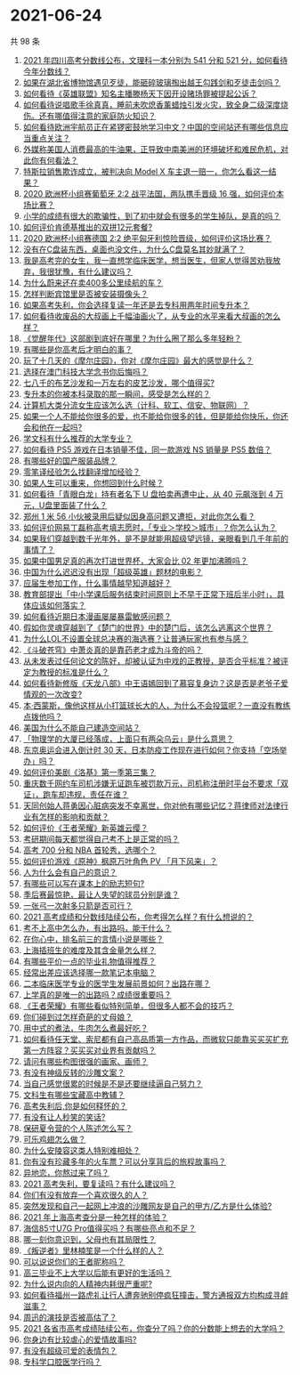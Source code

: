 # 2021-06-24

共 98 条

<!-- BEGIN -->
<!-- 最后更新时间 Thu Jun 24 2021 10:13:18 GMT+0800 (China Standard Time) -->

1. [2021 年四川高考分数线公布，文理科一本分别为 541 分和 521
   分，如何看待今年分数线？](https://www.zhihu.com/question/466835029)
2. [如果在湖北省博物馆遇见歹徒，能砸碎玻璃掏出越王勾践剑和歹徒击剑吗？](https://www.zhihu.com/question/466117995)
3. [如何看待《英雄联盟》知名主播滕杨天下因开设赌场罪被提起公诉？](https://www.zhihu.com/question/464376334)
4. [如何看待说唱歌手徐真真，睡前未吹熄香薰蜡烛引发火灾，致全身二级深度烧伤。还有哪值得注意的家庭防火知识？](https://www.zhihu.com/question/466504088)
5. [如何看待欧洲宇航员正在紧锣密鼓地学习中文？中国的空间站还有哪些信息应当重点关注？](https://www.zhihu.com/question/466521697)
6. [外媒称美国人消费最高的牛油果，正导致中南美洲的环境破坏和难民危机，对此你有何看法？](https://www.zhihu.com/question/466723204)
7. [特斯拉销售欺诈成立，被判决向 Model X
   车主退一赔一，你怎么看这一结果？](https://www.zhihu.com/question/466355841)
8. [2020 欧洲杯小组赛葡萄牙 2:2 战平法国，两队携手晋级 16
   强，如何评价本场比赛？](https://www.zhihu.com/question/466781763)
9. [小学的成绩有很大的欺骗性，到了初中就会有很多的学生掉队，是真的吗？](https://www.zhihu.com/question/433616847)
10. [如何评价肯德基推出的双拼12元套餐?](https://www.zhihu.com/question/466259792)
11. [2020 欧洲杯小组赛德国 2:2
    绝平匈牙利惊险晋级，如何评价这场比赛？](https://www.zhihu.com/question/466949144)
12. [没有在C盘装东西，桌面也没文件，为什么C盘莫名其妙就满了？](https://www.zhihu.com/question/456677257)
13. [我是高考完的女生，我一直想学临床医学，想当医生，但家人觉得苦劝我放弃，我很犹豫，有什么建议吗？](https://www.zhihu.com/question/465870397)
14. [为什么蔚来还在卖400多公里续航的车？](https://www.zhihu.com/question/465399311)
15. [怎样判断宾馆里是否被安装摄像头？](https://www.zhihu.com/question/24929266)
16. [如果高考失利，你会选择复读一年还是去专科用两年时间专升本？](https://www.zhihu.com/question/328514956)
17. [如何看待收废品的大叔画上千幅油画火了，从专业的水平来看大叔画的怎么样？](https://www.zhihu.com/question/466839329)
18. [《觉醒年代》这部剧到底好在哪里？为什么圈了那么多年轻粉？](https://www.zhihu.com/question/459410613)
19. [有哪些是你高考后才明白的事？](https://www.zhihu.com/question/51343040)
20. [玩了十几天的《摩尔庄园》，你对《摩尔庄园》最大的感觉是什么？](https://www.zhihu.com/question/465468791)
21. [选择在澳门科技大学念书你后悔吗？](https://www.zhihu.com/question/395824634)
22. [七八千的布艺沙发和一万左右的皮艺沙发，哪个值得买?](https://www.zhihu.com/question/341967701)
23. [专升本的你被本科录取的那一瞬间，感受是怎么样的？](https://www.zhihu.com/question/319798509)
24. [计算机大类分流女生应该怎么选（计科、软工、信安、物联网）？](https://www.zhihu.com/question/464081479)
25. [如果一个人不能给你很多的爱，也不能给你很多的钱，但是能给你快乐，你还会和他在一起吗?](https://www.zhihu.com/question/458007669)
26. [学文科有什么推荐的大学专业？](https://www.zhihu.com/question/377182672)
27. [如何看待 PS5 游戏在日本销量不佳，同一款游戏 NS 销量是 PS5
    数倍？](https://www.zhihu.com/question/466531473)
28. [有哪些好的国产服装品牌？](https://www.zhihu.com/question/22012673)
29. [零笔译经验怎么找翻译增加经验？](https://www.zhihu.com/question/29739922)
30. [如果人生可以重来，你想回到什么时候？](https://www.zhihu.com/question/464216630)
31. [如何看待「青眼白龙」持有者名下 U 盘拍卖再遭中止，从 40 元飙涨到 4
    万元，U盘里面装了什么？](https://www.zhihu.com/question/466587646)
32. [郑州 1 米 56
    小伙被录用后疑似因身高问题又遭拒，对此你怎么看？](https://www.zhihu.com/question/466582127)
33. [如何评价网易丁磊称高考填志愿时，「专业＞学校＞城市」？你怎么认为？](https://www.zhihu.com/question/466700024)
34. [如果我们穿越到数千光年外，是不是就能用超级望远镜，亲眼看到几千年前的事情了？](https://www.zhihu.com/question/429699064)
35. [如果中国男足真的再次打进世界杯，大家会比 02 年更加沸腾吗？](https://www.zhihu.com/question/463752483)
36. [中国为什么迟迟没有出现「超级英雄」题材的电影？](https://www.zhihu.com/question/55011793)
37. [应届生参加工作，什么事情越早知道越好？](https://www.zhihu.com/question/407372614)
38. [教育部提出「中小学课后服务结束时间原则上不早于正常下班后半小时」，具体应该如何落实？](https://www.zhihu.com/question/466568287)
39. [如何看待近期日本漫画屡屡暴雷敏感问题？](https://www.zhihu.com/question/465217223)
40. [假如你灵魂穿越到了《楚门的世界》中的楚门后，该怎么逃离这个世界？](https://www.zhihu.com/question/463821503)
41. [为什么LOL不设置全球总决赛的海选赛？让普通玩家也有参与感？](https://www.zhihu.com/question/348029119)
42. [《斗破苍穹》中萧炎真的是靠药老才成为斗帝的吗？](https://www.zhihu.com/question/325197543)
43. [从未发表过任何论文的陈好，却被认证为中戏的正教授，是否合乎标准？被评定为教授的标准是什么？](https://www.zhihu.com/question/466544935)
44. [如何看待新修版《天龙八部》中王语嫣回到了慕容复身边？这是否是老爷子爱情观的一次改变?](https://www.zhihu.com/question/466375037)
45. [本·西蒙斯，像他这样从小打篮球长大的人，为什么不会投篮呢？一直没有教练点拨他吗？](https://www.zhihu.com/question/466334440)
46. [美国为什么不能自己建造空间站？](https://www.zhihu.com/question/466163410)
47. [「物理学的大厦已经落成，上面只有两朵乌云」是什么意思？](https://www.zhihu.com/question/319790208)
48. [东京奥运会进入倒计时 30
    天，日本防疫工作现在进行如何？你支持「空场举办」吗？](https://www.zhihu.com/question/466695575)
49. [如何评价美剧《洛基》第一季第三集？](https://www.zhihu.com/question/466766242)
50. [重庆数千网约车司机涉嫌无证跑车被罚款万元，司机称注册时平台不要求「双证」，跑车却违规，责任在谁？](https://www.zhihu.com/question/466706473)
51. [天同创始人蒋勇因心脏病突发不幸离世，你对他有哪些记忆？蒋律师对法律行业有怎样的影响和贡献？](https://www.zhihu.com/question/466834495)
52. [如何评价《王者荣耀》新英雄云缨？](https://www.zhihu.com/question/456762502)
53. [考研期间每天都觉得自己考不上是正常的吗？](https://www.zhihu.com/question/465105306)
54. [高考 700 分和 NBA 首轮秀，选哪个？](https://www.zhihu.com/question/464138535)
55. [如何评价游戏《原神》枫原万叶角色 PV 「月下风来」？](https://www.zhihu.com/question/466741628)
56. [人为什么会有自己的意识？](https://www.zhihu.com/question/25852574)
57. [有哪些可以写在课本上的励志短句?](https://www.zhihu.com/question/370697717)
58. [季后赛最惊艳，最让人失望的球员分别是谁？](https://www.zhihu.com/question/466186916)
59. [一张弓一次射多只箭是否可行？](https://www.zhihu.com/question/304821244)
60. [2021 高考成绩和分数线陆续公布，你考得怎么样？有什么想说的？](https://www.zhihu.com/question/466687251)
61. [考不上高中怎么办，有出路吗，能干什么？](https://www.zhihu.com/question/465806019)
62. [在你心中，排名前三的言情小说是哪些？](https://www.zhihu.com/question/381690632)
63. [上海插班生的难度及其含金量怎么样？](https://www.zhihu.com/question/406103266)
64. [有哪些平价一点的毕业礼物值得推荐？](https://www.zhihu.com/question/392825138)
65. [经常出差应该选择哪一款笔记本电脑？](https://www.zhihu.com/question/35504318)
66. [二本临床医学专业的医学生发展前景如何？出路在哪？](https://www.zhihu.com/question/368279194)
67. [上学真的是唯一的出路吗？成绩很重要吗？](https://www.zhihu.com/question/466028296)
68. [《王者荣耀》有哪些看似特别简单，但很多人都不会的技巧？](https://www.zhihu.com/question/446136518)
69. [你们碰到过怎样奇葩的丈母娘？](https://www.zhihu.com/question/277706428)
70. [用中式的煮法，牛肉怎么煮最好吃？](https://www.zhihu.com/question/20739576)
71. [如何看待任天堂、索尼都有自己高品质第一方作品，而微软只能靠买买买扩充第一方阵容？买买买对业界有贡献吗？](https://www.zhihu.com/question/466608173)
72. [请问有哪些构图很强的画家、画师？](https://www.zhihu.com/question/464287491)
73. [有没有神级反转的沙雕文案？](https://www.zhihu.com/question/452293238)
74. [当自己感觉很累的时候是不是还要继续逼自己努力？](https://www.zhihu.com/question/23678611)
75. [文科生有哪些宝藏高中教辅？](https://www.zhihu.com/question/434586269)
76. [高考失利后,你是如何释怀的？](https://www.zhihu.com/question/282477570)
77. [有没有让人秒笑的笑话?](https://www.zhihu.com/question/466244043)
78. [保研夏令营的个人陈述怎么写？](https://www.zhihu.com/question/30606095)
79. [可乐鸡翅怎么做？](https://www.zhihu.com/question/30139966)
80. [为什么安陵容这类人特别难相处？](https://www.zhihu.com/question/465876363)
81. [你有没有珍藏多年的火车票？可以分享背后的旅程故事吗？](https://www.zhihu.com/question/466251300)
82. [异地恋，你熬过来了吗？](https://www.zhihu.com/question/456081793)
83. [2021 高考失利，要复读吗？有什么建议吗？](https://www.zhihu.com/question/464438124)
84. [你们有没有放弃一个喜欢很久的人？](https://www.zhihu.com/question/466274655)
85. [突然发现和自己一起网上冲浪的沙雕网友是自己的甲方/乙方是什么体验?](https://www.zhihu.com/question/465724596)
86. [2021 年上海高考查分是一种怎样的体验？](https://www.zhihu.com/question/463610724)
87. [海信85寸U7G Pro值得买吗？有哪些亮点和不足？](https://www.zhihu.com/question/465575735)
88. [哪一刻你意识到，父母也有其局限性？](https://www.zhihu.com/question/465553728)
89. [《叛逆者》里林楠笙是一个什么样的人？](https://www.zhihu.com/question/463791665)
90. [可以说说你们的王者昵称吗？](https://www.zhihu.com/question/442206137)
91. [高三毕业不上大学以后能有更好的生活吗？](https://www.zhihu.com/question/465162371)
92. [为什么说内向的人精神内耗很严重呢?](https://www.zhihu.com/question/438833344)
93. [如何看待福州一路虎礼让行人遭奔驰别停疯狂撞击，警方通报双方均构成寻衅滋事？](https://www.zhihu.com/question/466514894)
94. [周迅的演技是否被高估了？](https://www.zhihu.com/question/296224065)
95. [2021
    各省市高考成绩陆续公布，你查分了吗？你的分数能上想去的大学吗？](https://www.zhihu.com/question/466693006)
96. [你身边有比较虐心的爱情故事吗?](https://www.zhihu.com/question/352335209)
97. [有没有超级可爱的表情包？](https://www.zhihu.com/question/399465536)
98. [专科学口腔医学行吗？](https://www.zhihu.com/question/383445313)

<!-- END -->
